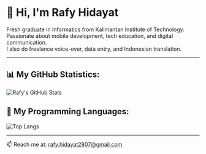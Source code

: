 # 👋 Hi, I'm Rafy Hidayat

Fresh graduate in Informatics from Kalimantan Institute of Technology.  
Passionate about mobile development, tech education, and digital communication.  
I also do freelance voice-over, data entry, and Indonesian translation.

---

## 📊 My GitHub Statistics:

![Rafy's GitHub Stats](https://github-readme-stats.vercel.app/api?username=Repaiii&show_icons=true&theme=tokyonight)

## 🔧 My Programming Languages:

![Top Langs](https://github-readme-stats.vercel.app/api/top-langs/?username=Repaiii&layout=compact&theme=tokyonight)

---

📫 Reach me at: rafy.hidayat2807@gmail.com

<!--
**Repaiii/Repaiii** is a ✨ _special_ ✨ repository because its `README.md` (this file) appears on your GitHub profile.

Here are some ideas to get you started:

- 🔭 I’m currently working on ...
- 🌱 I’m currently learning ...
- 👯 I’m looking to collaborate on ...
- 🤔 I’m looking for help with ...
- 💬 Ask me about ...
- 📫 How to reach me: ...
- 😄 Pronouns: ...
- ⚡ Fun fact: ...
-->
